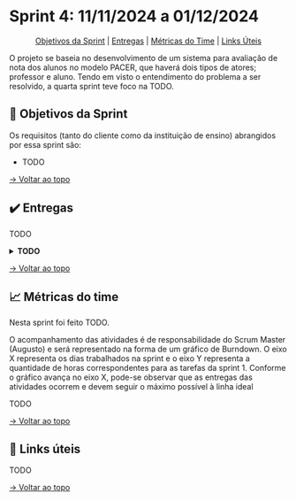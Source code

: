 # Sprint 4: 11/11/2024 a 01/12/2024

<div align="center">

[Objetivos da Sprint](https://github.com/SQLutions-FATEC/API-2-Semestre/blob/develop-4/README.md#-objetivos-da-sprint) | [Entregas](https://github.com/SQLutions-FATEC/API-2-Semestre/blob/develop-4/README.md#%EF%B8%8F-entregas) | [Métricas do Time](https://github.com/SQLutions-FATEC/API-2-Semestre/blob/develop-4/README.md#-m%C3%A9tricas-do-time) | [Links Úteis](https://github.com/SQLutions-FATEC/API-2-Semestre/blob/develop-4/README.md#-links-%C3%BAteis)

</div>

O projeto se baseia no desenvolvimento de um sistema para avaliação de nota dos alunos no modelo PACER, que haverá dois tipos de atores; professor e aluno. Tendo em visto o entendimento do problema a ser resolvido, a quarta sprint teve foco na TODO.

## 🎯 Objetivos da Sprint

Os requisitos (tanto do cliente como da instituição de ensino) abrangidos por essa sprint são:
- TODO

[→ Voltar ao topo](https://github.com/SQLutions-FATEC/API-2-Semestre/blob/develop-4/README.md#sprint-4-11112024-a-01122024)

## ✔️ Entregas

TODO

<details>
  <summary><b>TODO</b></summary>
  TODO
</details>

[→ Voltar ao topo](https://github.com/SQLutions-FATEC/API-2-Semestre/blob/develop-4/README.md#sprint-4-11112024-a-01122024)

## 📈 Métricas do time

Nesta sprint foi feito TODO.

O acompanhamento das atividades é de responsabilidade do Scrum Master (Augusto) e será representado na forma de um gráfico de Burndown. O eixo X representa os dias trabalhados na sprint e o eixo Y representa a quantidade de horas correspondentes para as tarefas da sprint 1. Conforme o gráfico avança no eixo X, pode-se observar que as entregas das atividades ocorrem e devem seguir o máximo possível à linha ideal

TODO

[→ Voltar ao topo](https://github.com/SQLutions-FATEC/API-2-Semestre/blob/develop-4/README.md#sprint-4-11112024-a-01122024)

## 🔗 Links úteis

TODO

[→ Voltar ao topo](https://github.com/SQLutions-FATEC/API-2-Semestre/blob/develop-4/README.md#sprint-4-11112024-a-01122024)
